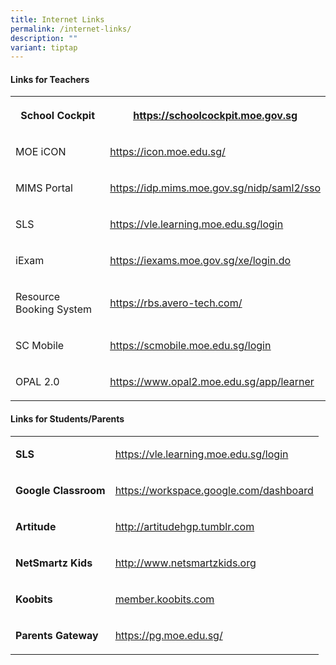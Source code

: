 ```yaml
---
title: Internet Links
permalink: /internet-links/
description: ""
variant: tiptap
---
```

<h4><strong>Links for Teachers</strong></h4><table><tbody><tr><th rowspan="1" colspan="1"><p>School Cockpit</p></th><th rowspan="1" colspan="1"><p><a href="http://schoolcockpit.moe.gov.sg/" rel="noopener noreferrer nofollow" target="_blank"><u>https://schoolcockpit.moe.gov.sg</u></a></p></th></tr><tr><td rowspan="1" colspan="1"><p>MOE iCON</p></td><td rowspan="1" colspan="1"><p><a href="https://icon.moe.edu.sg/" rel="noopener noreferrer nofollow" target="_blank"><u>https://icon.moe.edu.sg/</u></a></p></td></tr><tr><td rowspan="1" colspan="1"><p>MIMS Portal</p></td><td rowspan="1" colspan="1"><p><a href="https://www.opal2.moe.edu.sg/app/learner" rel="noopener noreferrer" target="_blank">https://idp.mims.moe.gov.sg/nidp/saml2/sso</a></p></td></tr><tr><td rowspan="1" colspan="1"><p>SLS</p></td><td rowspan="1" colspan="1"><p><a href="https://vle.learning.moe.edu.sg/login" rel="noopener noreferrer nofollow" target="_blank"><u>https://vle.learning.moe.edu.sg/login</u></a></p></td></tr><tr><td rowspan="1" colspan="1"><p>iExam</p></td><td rowspan="1" colspan="1"><p><a href="https://iexams.moe.gov.sg/xe/login.do" rel="noopener noreferrer nofollow" target="_blank"><u>https://iexams.moe.gov.sg/xe/login.do</u></a></p></td></tr><tr><td rowspan="1" colspan="1"><p>Resource Booking System</p></td><td rowspan="1" colspan="1"><p><a href="https://rbs.avero-tech.com/" rel="noopener noreferrer nofollow" target="_blank"><u>https://rbs.avero-tech.com/</u></a></p></td></tr><tr><td rowspan="1" colspan="1"><p>SC Mobile</p></td><td rowspan="1" colspan="1"><p><a href="https://scmobile.moe.edu.sg/login" rel="noopener noreferrer nofollow" target="_blank"><u>https://scmobile.moe.edu.sg/login</u></a></p></td></tr><tr><td rowspan="1" colspan="1"><p>OPAL 2.0</p></td><td rowspan="1" colspan="1"><p><a href="https://www.opal2.moe.edu.sg/app/learner" rel="noopener noreferrer" target="_blank"><u>https://www.opal2.moe.edu.sg/app/learner</u></a></p></td></tr></tbody></table><h4><strong>Links for Students/Parents</strong></h4><table><tbody><tr><td rowspan="1" colspan="1"><p><strong>SLS</strong></p></td><td rowspan="1" colspan="1"><p><a href="https://vle.learning.moe.edu.sg/login" rel="noopener noreferrer nofollow" target="_blank">https://vle.learning.moe.edu.sg/login</a></p></td></tr><tr><td rowspan="1" colspan="1"><p><strong>Google Classroom</strong></p></td><td rowspan="1" colspan="1"><p><a href="https://workspace.google.com/dashboard" rel="noopener noreferrer nofollow" target="_blank">https://workspace.google.com/dashboard</a></p></td></tr><tr><td rowspan="1" colspan="1"><p><strong>Artitude</strong></p></td><td rowspan="1" colspan="1"><p><a href="http://artitudehgp.tumblr.com/" rel="noopener noreferrer nofollow" target="_blank">http://artitudehgp.tumblr.com</a></p></td></tr><tr><td rowspan="1" colspan="1"><p><strong>NetSmartz Kids</strong></p></td><td rowspan="1" colspan="1"><p><a href="http://www.netsmartzkids.org/" rel="noopener noreferrer nofollow" target="_blank">http://www.netsmartzkids.org</a></p></td></tr><tr><td rowspan="1" colspan="1"><p><strong>Koobits</strong></p></td><td rowspan="1" colspan="1"><p><a href="member.koobits.com" rel="noopener noreferrer nofollow" target="_blank">member.koobits.com</a></p></td></tr><tr><td rowspan="1" colspan="1"><p><strong>Parents Gateway</strong></p></td><td rowspan="1" colspan="1"><p><a href="https://pg.moe.edu.sg/" rel="noopener noreferrer nofollow" target="_blank">https://pg.moe.edu.sg/</a></p></td></tr></tbody></table><p></p>